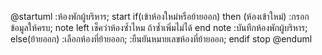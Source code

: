 @startuml
:ห้องพักผู้บริหาร;
start
if(เข้าห้องใหม่หรือย้ายออก) then (ห้องเข้าใหม่)
:กรอกข้อมูลให้ครบ;
note left
เช็คว่าห้องซ้ำไหม ถ้าซ้ำเพิ่มไม่ได้
end note
:บันทึกห้องพักผู้บริหาร;
else(ย้ายออก)
:เลือกห้องที่ย้ายออก;
:ยืนยันหมายเลขห้องที่ย้ายออก;
endif
stop
@enduml